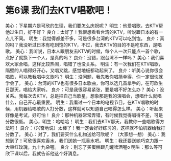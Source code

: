 # 第6课 我们去KTV唱歌吧！

美心：下星期六是可欣的生理，我们要怎么庆祝呢？
明生：他爱唱歌，去KTV帮他过生日，好不好？
良介：太好了！我很想看看台湾的KTV，听说跟日本的有一点儿不同。
明生：我觉得都差不多，可是很多台湾的KTV可以吃到饱。
良介：真的吗？我没听过日本有吃到饱的KTV，不过，我去KTV的目的不是吃东西，是唱歌。
美心：我听说，日本人跟朋友去KTV的时候，每个人一次只能点一首个歌，点好了就换下一个人，是真的吗？
良介：没错，跟台湾不一样吗？
美心：我们喜欢大家合唱，这样比较热闹，唱错了也没关系。
明生：有一次我们在KTV唱歌，隔壁的人唱得好开心，又唱又跳，感觉地板都动起来了。
良介：听美心说你很会唱歌，可以教我唱中文歌吗？
明生：没问题，我先教你唱简单得，你一定很快就学会了。
美心：台湾的KTV也有很多日本歌曲，你可以选几首拿手的，在可欣生日那天，唱给大家听。
良介：可是我很容易紧张，要是唱不好怎么办？
美心：没关系。我每次去KTV，总是把自己当歌星，想象那是我的演唱会，想唱什么就唱什么，自己开心最重要。
明生：我看过一个日本的电视节目，在KTV唱歌的时候，用机器给唱歌的人打分数，这样就可以知道自己唱得怎么样。
美心：听起来好像是考试，好可怕！
良介：那种机器常常弄错，有时候我觉得唱得不差，可是分数很低。
美心，明生：哈哈哈！
明生：我们去KTV那天，我教你一些唱歌得方法吧！
良介：（兴奋地说）太棒了！我一定会好好练习的，这样就不怕机器给我打分数了。
美心：对了，我们要买什么礼物送给可欣呢？
（大家想一想）
美心：我想到了！可欣很喜欢香水，我们送她一瓶香水吧。
明生：我还要送她巧克力跟一大束红玫瑰，九十九朵喔。
良介：别忘了买蛋糕跟几罐啤酒喔o
明生：那么等可欣下课以后，我就告诉他这个好消息。

